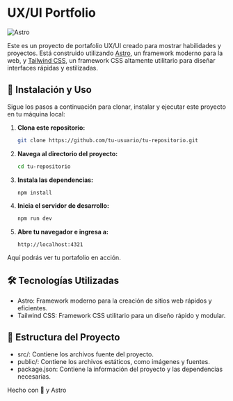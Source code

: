 # UX/UI Portfolio

![Astro](https://astro.build/assets/press/astro-logo-dark.png)

Este es un proyecto de portafolio UX/UI creado para mostrar habilidades y proyectos. Está construido utilizando [Astro](https://astro.build/), un framework moderno para la web, y [Tailwind CSS](https://tailwindcss.com/), un framework CSS altamente utilitario para diseñar interfaces rápidas y estilizadas.

## 🚀 Instalación y Uso

Sigue los pasos a continuación para clonar, instalar y ejecutar este proyecto en tu máquina local:

1. **Clona este repositorio:**

   ```bash
   git clone https://github.com/tu-usuario/tu-repositorio.git
   ```

2. **Navega al directorio del proyecto:**

    ```bash
    cd tu-repositorio
    ```

3. **Instala las dependencias:**

    ```bash
    npm install
    ```

4. **Inicia el servidor de desarrollo:**

    ```bash
    npm run dev
    ```

5. **Abre tu navegador e ingresa a:**

    ```arduino
    http://localhost:4321
    ```
Aquí podrás ver tu portafolio en acción.

## 🛠️ Tecnologías Utilizadas
- Astro: Framework moderno para la creación de sitios web rápidos y eficientes.
- Tailwind CSS: Framework CSS utilitario para un diseño rápido y modular.

## 📂 Estructura del Proyecto
- src/: Contiene los archivos fuente del proyecto.
- public/: Contiene los archivos estáticos, como imágenes y fuentes.
- package.json: Contiene la información del proyecto y las dependencias necesarias.

Hecho con 💖 y Astro